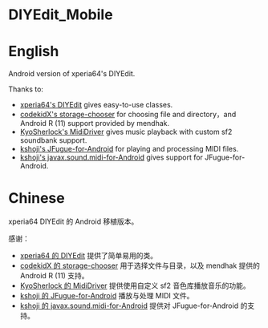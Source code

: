 # DIYEdit_Mobile

# English

Android version of xperia64's DIYEdit.

Thanks to:
 - [xperia64's DIYEdit](https://github.com/xperia64/DIYEdit) gives easy-to-use classes.
 - [codekidX's storage-chooser](https://github.com/codekidX/storage-chooser) for choosing file and directory，and Android R (11) support provided by mendhak.
 - [KyoSherlock's MidiDriver](https://github.com/KyoSherlock/MidiDriver) gives music playback with custom sf2 soundbank support.
 - [kshoji's JFugue-for-Android](https://github.com/kshoji/JFugue-for-Android) for playing and processing MIDI files.
 - [kshoji's javax.sound.midi-for-Android](https://github.com/kshoji/javax.sound.midi-for-Android) gives support for JFugue-for-Android.

# Chinese

xperia64 DIYEdit 的 Android 移植版本。

感谢：
 - [xperia64 的 DIYEdit](https://github.com/xperia64/DIYEdit) 提供了简单易用的类。
 - [codekidX 的 storage-chooser](https://github.com/codekidX/storage-chooser) 用于选择文件与目录，以及 mendhak 提供的 Android R (11) 支持。
 - [KyoSherlock 的 MidiDriver](https://github.com/KyoSherlock/MidiDriver) 提供使用自定义 sf2 音色库播放音乐的功能。
 - [kshoji 的 JFugue-for-Android](https://github.com/kshoji/JFugue-for-Android) 播放与处理 MIDI 文件。
 - [kshoji 的 javax.sound.midi-for-Android](https://github.com/kshoji/javax.sound.midi-for-Android) 提供对 JFugue-for-Android 的支持。
